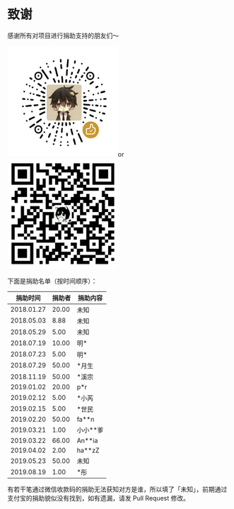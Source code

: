 # 致谢

感谢所有对项目进行捐助支持的朋友们～

<a href="javascript:;" alt="微信"><img src="weixin.png" height="250" width="250"></a>or<a href="javascript:;" alt="支付宝"><img src="zhifubao.png" height="250" width="250"></a>

下面是捐助名单（按时间顺序）：

| 捐助时间 | 捐助者 | 捐助内容 |
| --------- | ------- | ------------ |
|2018.01.27 |  20.00  |     未知     |
|2018.05.03 |  8.88   |     未知     |
|2018.05.29 |  5.00   |     未知     |
|2018.07.19 |  10.00  |     明\*     |
|2018.07.23 |  5.00   |     明\*     |
|2018.07.29 |  50.00  |   \*月生     |
|2018.11.19 |  50.00  |   \*溪宗     |
|2019.01.02 |  20.00  |     p\*r     |
|2019.02.12 |  5.00   |   \*小芮     |
|2019.02.15 |  5.00   |   \*世民     |
|2019.02.20 |  50.00  |   fa\*\*n    |
|2019.03.21 |  1.00   |  小小\*\*爹  |
|2019.03.22 |  66.00  |   An\*\*ia   |
|2019.04.02 |  2.00   |   ha\*\*zZ   |
|2019.05.23 |  50.00  |     未知     |
|2019.08.19 |  1.00   |     \*彤     |

有若干笔通过微信收款码的捐助无法获知对方是谁，所以填了「未知」，前期通过支付宝的捐助貌似没有找到，如有遗漏，请发 Pull Request 修改。
